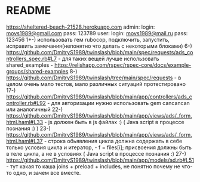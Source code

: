 # README
https://sheltered-beach-21528.herokuapp.com
admin: login: movs1989@gmail.com pass: 123789
user: login: movs1989@mail.ru pass: 123456
1+-) использовать гем rubocop, подключить, запустить, исправить замечания(непонятно что делать с некоторыми блоками)
6-) https://github.com/DmitryS1989/twinslash/blob/main/spec/requests/ads_controllers_spec.rb#L7 - для таких вещей лучше использовать shared_examples - https://relishapp.com/rspec/rspec-core/docs/example-groups/shared-examples
8-) https://github.com/DmitryS1989/twinslash/tree/main/spec/requests - в целом очень мало тестов, мало различных ситуаций протестировано
17-) https://github.com/DmitryS1989/twinslash/blob/main/app/controllers/ads_controller.rb#L92 - для авторизации нужно использовать gem cancancan или аналогичный
22-) https://github.com/DmitryS1989/twinslash/blob/main/app/views/ads/_form.html.haml#L33 - js должен быть в js файлах :)
( Java script в процессе познания :) )
23-) https://github.com/DmitryS1989/twinslash/blob/main/app/views/ads/_form.html.haml#L37 - строка обьявления цикла должна содержать в себе только условия цикла и итератор, - f = files[i]; присвоения должны быть в теле цикла, а не в условиях
( Java script в процессе познания :)
27-) https://github.com/DmitryS1989/twinslash/blob/main/app/models/ad.rb#L51 - тут какая то каша joins + preload + includes, не понятно почему не что-то одно, и зачем все вместе.

